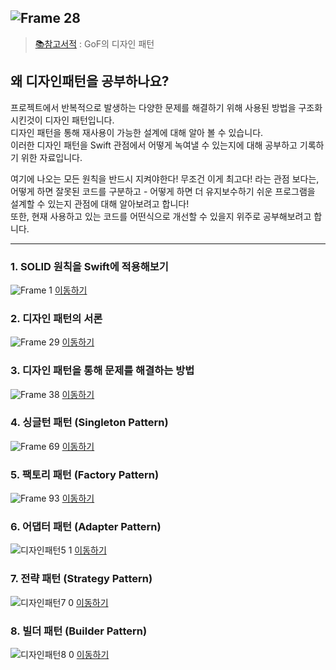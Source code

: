 ![Frame 28](https://user-images.githubusercontent.com/60260284/154082196-3a8f9d43-8b05-48bb-95bd-efdeb57616f5.png)
---
> [📚참고서적](http://www.yes24.com/Product/Goods/17525598) : GoF의 디자인 패턴

## 왜 디자인패턴을 공부하나요?


프로젝트에서 반복적으로 발생하는 다양한 문제를 해결하기 위해 사용된 방법을 구조화 시킨것이 디자인 패턴입니다.<br>
디자인 패턴을 통해 재사용이 가능한 설계에 대해 알아 볼 수 있습니다.<br>
이러한 디자인 패턴을 Swift 관점에서 어떻게 녹여낼 수 있는지에 대해 공부하고 기록하기 위한 자료입니다.<br>

여기에 나오는 모든 원칙을 반드시 지켜야한다! 무조건 이게 최고다! 라는 관점 보다는,<br>
어떻게 하면 잘못된 코드를 구분하고 - 어떻게 하면 더 유지보수하기 쉬운 프로그램을 설계할 수 있는지 관점에 대해 알아보려고 합니다!<br>
또한, 현재 사용하고 있는 코드를 어떤식으로 개선할 수 있을지 위주로 공부해보려고 합니다.

---

### 1. SOLID 원칙을 Swift에 적용해보기 
![Frame 1](https://user-images.githubusercontent.com/60260284/154085526-1b6217a0-d02d-4dd6-a062-85d616f63882.png)
[이동하기](https://github.com/i-colours-u/Design-Pattern-In-Swift/blob/main/contents/1-SOLID.md)

### 2. 디자인 패턴의 서론
![Frame 29](https://user-images.githubusercontent.com/60260284/154127315-c862a1a2-13c8-4967-92ce-994058da09ae.png)
[이동하기](https://github.com/i-colours-u/Design-Pattern-In-Swift/blob/main/contents/2-Design-Pattern-Intro.md)

### 3. 디자인 패턴을 통해 문제를 해결하는 방법
![Frame 38](https://user-images.githubusercontent.com/60260284/154905374-98070f75-5fa9-43d9-bdbb-d1acc5e624b0.png)
[이동하기](https://github.com/i-colours-u/Design-Pattern-In-Swift/blob/main/contents/3-Design-Pattern-Problem-Intro.md)

### 4. 싱글턴 패턴 (Singleton Pattern)
![Frame 69](https://user-images.githubusercontent.com/60260284/156298243-85bc8011-1326-4e49-9fce-08462382aabb.png)
[이동하기](https://github.com/i-colours-u/Design-Pattern-In-Swift/blob/main/contents/4-Singleton.md)

### 5. 팩토리 패턴 (Factory Pattern)
![Frame 93](https://user-images.githubusercontent.com/60260284/157382591-f81bb179-1773-45fe-b54c-ffd3dd004db6.png)
[이동하기](https://github.com/i-colours-u/Design-Pattern-In-Swift/blob/main/contents/5-Factory.md)

### 6. 어댑터 패턴 (Adapter Pattern)
![디자인패턴5 1](https://user-images.githubusercontent.com/60260284/159633618-159a28e3-507d-493f-a3f9-d4703b40d903.png)
[이동하기](https://github.com/i-colours-u/Design-Pattern-In-Swift/blob/main/contents/6-Adapter.md)

### 7. 전략 패턴 (Strategy Pattern)
![디자인패턴7 0](https://user-images.githubusercontent.com/60260284/160768948-ac61d4f9-e7a7-4184-9c4c-acec6dc70a2a.png)
[이동하기](https://github.com/i-colours-u/Design-Pattern-In-Swift/blob/main/contents/7-Strategy.md)

### 8. 빌더 패턴 (Builder Pattern)
![디자인패턴8 0](https://user-images.githubusercontent.com/60260284/161818924-40a1f555-8da7-4f6a-ab20-29389aba1ab7.png)
[이동하기](https://github.com/i-colours-u/Design-Pattern-In-Swift/blob/main/contents/8-Builder.md)